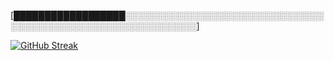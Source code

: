 [██████████████████░░░░░░░░░░░░░░░░░░░░░░░░░░░░░░░░░░░░░░░░░░░░░░░░░░░░░░░░░░░░░░]

[![GitHub Streak](https://streak-stats.demolab.com?user=AbelSanzDev&theme=highcontrast&border_radius=10&hide_border=true&card_width=467)](#)


